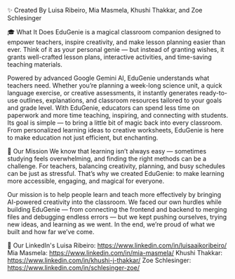 ✨ Created By
  Luisa Ribeiro, Mia Masmela, Khushi Thakkar, and Zoe Schlesinger
  
🎓 What It Does
  EduGenie is a magical classroom companion designed to empower teachers, inspire creativity, and make lesson planning easier than ever. Think of it as your personal genie — but instead of granting wishes, it grants well-crafted lesson plans, interactive activities, and time-saving teaching materials.
 
  Powered by advanced Google Gemini AI, EduGenie understands what teachers need. Whether you’re planning a week-long science unit, a quick language exercise, or creative assessments, it instantly generates ready-to-use outlines, explanations, and classroom resources tailored to your goals and grade level. 
  With EduGenie, educators can spend less time on paperwork and more time teaching, inspiring, and connecting with students. Its goal is simple — to bring a little bit of magic back into every classroom. From personalized learning ideas to creative worksheets, EduGenie is here to make education not just efficient, but enchanting.

  
🌟 Our Mission
  We know that learning isn’t always easy — sometimes studying feels overwhelming, and finding the right methods can be a challenge. 
  For teachers, balancing creativity, planning, and busy schedules can be just as stressful. 
  That’s why we created EduGenie: to make learning more accessible, engaging, and magical for everyone.

  Our mission is to help people learn and teach more effectively by bringing AI-powered creativity into the classroom. 
  We faced our own hurdles while building EduGenie — from connecting the frontend and backend to merging files and debugging endless errors — but we kept pushing ourselves, trying new ideas, and learning as we went. 
  In the end, we’re proud of what we built and how far we’ve come.

📜 Our LinkedIn's
  Luisa Ribeiro: https://www.linkedin.com/in/luisaaikoribeiro/
  Mia Masmela: https://www.linkedin.com/in/mia-masmela/
  Khushi Thakkar: https://www.linkedin.com/in/khushi-j-thakkar/
  Zoe Schlesinger: https://www.linkedin.com/in/schlesinger-zoe/
